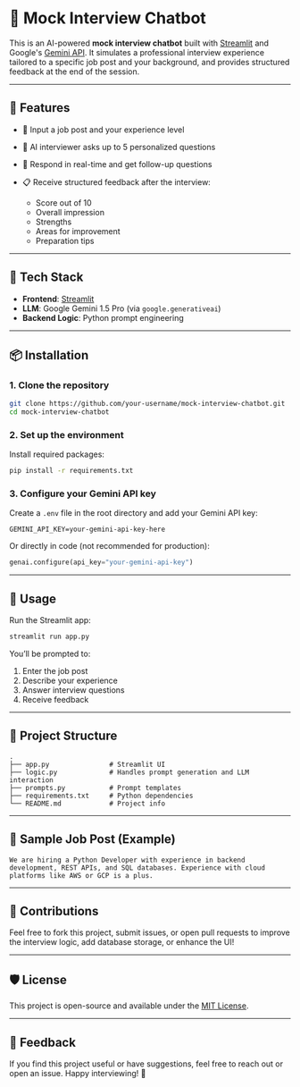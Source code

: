 # 🤖 Mock Interview Chatbot

This is an AI-powered **mock interview chatbot** built with [Streamlit](https://streamlit.io/) and Google's [Gemini API](https://ai.google.dev/). It simulates a professional interview experience tailored to a specific job post and your background, and provides structured feedback at the end of the session.

---

## 🚀 Features

* 📄 Input a job post and your experience level
* 🤝 AI interviewer asks up to 5 personalized questions
* 🚣️ Respond in real-time and get follow-up questions
* 📋 Receive structured feedback after the interview:

  * Score out of 10
  * Overall impression
  * Strengths
  * Areas for improvement
  * Preparation tips

---

## 🧠 Tech Stack

* **Frontend**: [Streamlit](https://streamlit.io/)
* **LLM**: Google Gemini 1.5 Pro (via `google.generativeai`)
* **Backend Logic**: Python prompt engineering

---

## 📦 Installation

### 1. Clone the repository

```bash
git clone https://github.com/your-username/mock-interview-chatbot.git
cd mock-interview-chatbot
```

### 2. Set up the environment

Install required packages:

```bash
pip install -r requirements.txt
```

### 3. Configure your Gemini API key

Create a `.env` file in the root directory and add your Gemini API key:

```env
GEMINI_API_KEY=your-gemini-api-key-here
```

Or directly in code (not recommended for production):

```python
genai.configure(api_key="your-gemini-api-key")
```

---

## 🥪 Usage

Run the Streamlit app:

```bash
streamlit run app.py
```

You’ll be prompted to:

1. Enter the job post
2. Describe your experience
3. Answer interview questions
4. Receive feedback

---

## 📂 Project Structure

```
.
├── app.py               # Streamlit UI
├── logic.py             # Handles prompt generation and LLM interaction
├── prompts.py           # Prompt templates
├── requirements.txt     # Python dependencies
└── README.md            # Project info
```

---

## 📌 Sample Job Post (Example)

```
We are hiring a Python Developer with experience in backend development, REST APIs, and SQL databases. Experience with cloud platforms like AWS or GCP is a plus.
```

---

## 🙌 Contributions

Feel free to fork this project, submit issues, or open pull requests to improve the interview logic, add database storage, or enhance the UI!

---

## 🛡️ License

This project is open-source and available under the [MIT License](LICENSE).

---

## 💬 Feedback

If you find this project useful or have suggestions, feel free to reach out or open an issue. Happy interviewing! 🌟
